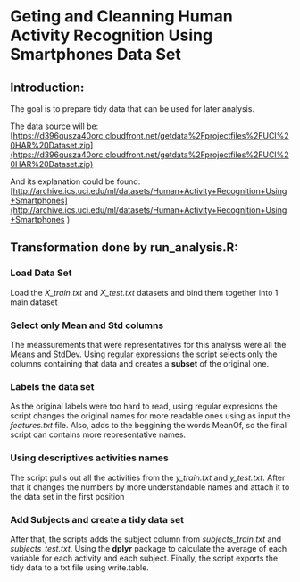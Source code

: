 # Geting and Cleanning Human Activity Recognition Using Smartphones Data Set

## Introduction:
The goal is to prepare tidy data that can be used for later analysis. 

The data source will be:
[https://d396qusza40orc.cloudfront.net/getdata%2Fprojectfiles%2FUCI%20HAR%20Dataset.zip](https://d396qusza40orc.cloudfront.net/getdata%2Fprojectfiles%2FUCI%20HAR%20Dataset.zip) 

And its explanation could be found:
[http://archive.ics.uci.edu/ml/datasets/Human+Activity+Recognition+Using+Smartphones](http://archive.ics.uci.edu/ml/datasets/Human+Activity+Recognition+Using+Smartphones )

## Transformation done by run_analysis.R:
### Load Data Set
Load the *X_train.txt* and *X_test.txt* datasets and bind them together into 1 main dataset

### Select only Mean and Std columns
The meassurements that were representatives for this analysis were all the Means and StdDev. Using regular expressions the script selects only the columns containing that data and creates a **subset** of the original one.

### Labels the data set
As the original labels were too hard to read, using regular expresions the script changes the original names for more readable ones using as input the *features.txt* file. Also, adds to the beggining the words MeanOf, so the final script can contains more representative names.

### Using descriptives activities names
The script pulls out all the activities from the *y_train.txt* and *y_test.txt*. After that it changes the numbers by more understandable names and attach it to the data set in the first position

### Add Subjects and create a tidy data set
After that, the scripts adds the subject column from *subjects_train.txt* and *subjects_test.txt*. Using the **dplyr** package to calculate the average of each variable for each activity and each subject. Finally, the script exports the tidy data to a txt file using write.table.
